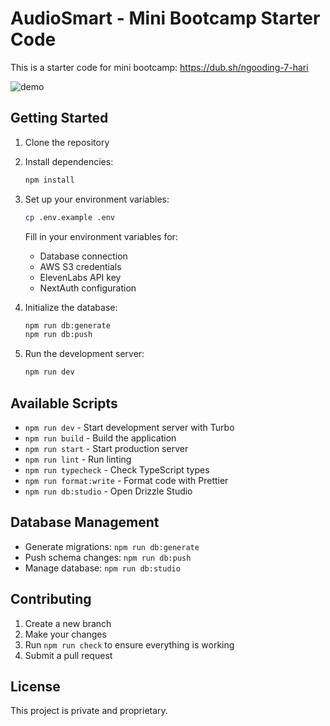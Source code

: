 # AudioSmart - Mini Bootcamp Starter Code

This is a starter code for mini bootcamp: https://dub.sh/ngooding-7-hari

![demo](https://assets.pika.style/0327b37e-b8d0-47af-80c5-f8cdeacbfd96/editor-images/screenshot-editor/pika-1735009615658.png)

## Getting Started

1. Clone the repository
2. Install dependencies:
   ```bash
   npm install
   ```

3. Set up your environment variables:
   ```bash
   cp .env.example .env
   ```
   Fill in your environment variables for:
   - Database connection
   - AWS S3 credentials
   - ElevenLabs API key
   - NextAuth configuration

4. Initialize the database:
   ```bash
   npm run db:generate
   npm run db:push
   ```

5. Run the development server:
   ```bash
   npm run dev
   ```

## Available Scripts

- `npm run dev` - Start development server with Turbo
- `npm run build` - Build the application
- `npm run start` - Start production server
- `npm run lint` - Run linting
- `npm run typecheck` - Check TypeScript types
- `npm run format:write` - Format code with Prettier
- `npm run db:studio` - Open Drizzle Studio

## Database Management

- Generate migrations: `npm run db:generate`
- Push schema changes: `npm run db:push`
- Manage database: `npm run db:studio`

## Contributing

1. Create a new branch
2. Make your changes
3. Run `npm run check` to ensure everything is working
4. Submit a pull request

## License

This project is private and proprietary.
